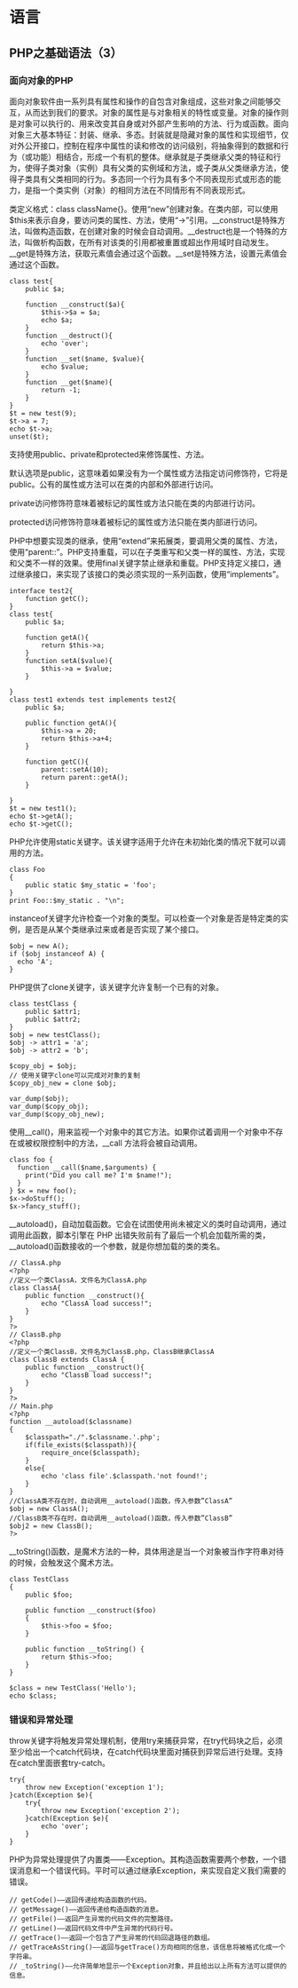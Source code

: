 # 语言
## PHP之基础语法（3）

### 面向对象的PHP
面向对象软件由一系列具有属性和操作的自包含对象组成，这些对象之间能够交互，从而达到我们的要求。对象的属性是与对象相关的特性或变量。对象的操作则是对象可以执行的、用来改变其自身或对外部产生影响的方法、行为或函数。面向对象三大基本特征：封装、继承、多态。封装就是隐藏对象的属性和实现细节，仅对外公开接口，控制在程序中属性的读和修改的访问级别，将抽象得到的数据和行为（或功能）相结合，形成一个有机的整体。继承就是子类继承父类的特征和行为，使得子类对象（实例）具有父类的实例域和方法，或子类从父类继承方法，使得子类具有父类相同的行为。多态同一个行为具有多个不同表现形式或形态的能力，是指一个类实例（对象）的相同方法在不同情形有不同表现形式。

类定义格式：class className{}。使用“new”创建对象。在类内部，可以使用$this来表示自身，要访问类的属性、方法，使用“->”引用。__construct是特殊方法，叫做构造函数，在创建对象的时候会自动调用。__destruct也是一个特殊的方法，叫做析构函数，在所有对该类的引用都被重置或超出作用域时自动发生。__get是特殊方法，获取元素值会通过这个函数。__set是特殊方法，设置元素值会通过这个函数。
```
class test{
    public $a;
    
    function __construct($a){
        $this->$a = $a;
        echo $a;
    }
    function __destruct(){
        echo 'over';
    }
    function __set($name, $value){
        echo $value;
    }
    function __get($name){
        return -1;
    }
}
$t = new test(9);
$t->a = 7;
echo $t->a;
unset($t);
```

支持使用public、private和protected来修饰属性、方法。

默认选项是public，这意味着如果没有为一个属性或方法指定访问修饰符，它将是public。公有的属性或方法可以在类的内部和外部进行访问。

private访问修饰符意味着被标记的属性或方法只能在类的内部进行访问。

protected访问修饰符意味着被标记的属性或方法只能在类内部进行访问。

PHP中想要实现类的继承，使用“extend”来拓展类，要调用父类的属性、方法，使用“parent::”。PHP支持重载，可以在子类重写和父类一样的属性、方法，实现和父类不一样的效果。使用final关键字禁止继承和重载。PHP支持定义接口，通过继承接口，来实现了该接口的类必须实现的一系列函数，使用“implements”。
```
interface test2{
    function getC();
}
class test{
    public $a;
    
    function getA(){
        return $this->a;
    }
    function setA($value){
        $this->a = $value;
    }

}
class test1 extends test implements test2{
    public $a;
    
    public function getA(){
        $this->a = 20;
        return $this->a+4;
    }
    
    function getC(){
        parent::setA(10);
        return parent::getA();
    }

}
$t = new test1();
echo $t->getA();
echo $t->getC();
```

PHP允许使用static关键字。该关键字适用于允许在未初始化类的情况下就可以调用的方法。
```
class Foo
{
    public static $my_static = 'foo';
}
print Foo::$my_static . "\n";
```

instanceof关键字允许检查一个对象的类型。可以检查一个对象是否是特定类的实例，是否是从某个类继承过来或者是否实现了某个接口。
```
$obj = new A();
if ($obj instanceof A) {
  echo 'A';
}
```

PHP提供了clone关键字，该关键字允许复制一个已有的对象。
```
class testClass {
    public $attr1;
    public $attr2;
}
$obj = new testClass();
$obj -> attr1 = 'a';
$obj -> attr2 = 'b';

$copy_obj = $obj;
// 使用关键字clone可以完成对对象的复制
$copy_obj_new = clone $obj;

var_dump($obj);
var_dump($copy_obj);
var_dump($copy_obj_new);
```

使用__call()，用来监视一个对象中的其它方法。如果你试着调用一个对象中不存在或被权限控制中的方法，__call 方法将会被自动调用。
```
class foo { 
  function __call($name,$arguments) { 
    print("Did you call me? I'm $name!"); 
  } 
} $x = new foo(); 
$x->doStuff(); 
$x->fancy_stuff();
```

__autoload()，自动加载函数。它会在试图使用尚未被定义的类时自动调用，通过调用此函数，脚本引擎在 PHP 出错失败前有了最后一个机会加载所需的类， __autoload()函数接收的一个参数，就是你想加载的类的类名。
```
// ClassA.php
<?php
//定义一个类ClassA，文件名为ClassA.php
class ClassA{
    public function __construct(){
        echo "ClassA load success!";
    }
}
?>
// ClassB.php
<?php
//定义一个类ClassB，文件名为ClassB.php，ClassB继承ClassA
class ClassB extends ClassA {
    public function __construct(){
        echo "ClassB load success!";
    }
}
?>
// Main.php
<?php
function __autoload($classname)
{
    $classpath="./".$classname.'.php';
    if(file_exists($classpath)){
        require_once($classpath);
    }
    else{
        echo 'class file'.$classpath.'not found!';
    }
}
//ClassA类不存在时，自动调用__autoload()函数，传入参数”ClassA”
$obj = new ClassA();
//ClassB类不存在时，自动调用__autoload()函数，传入参数”ClassB”
$obj2 = new ClassB();
?>
```

__toString()函数，是魔术方法的一种，具体用途是当一个对象被当作字符串对待的时候，会触发这个魔术方法。
```
class TestClass
{
    public $foo;

    public function __construct($foo) 
    {
        $this->foo = $foo;
    }

    public function __toString() {
        return $this->foo;
    }
}

$class = new TestClass('Hello');
echo $class;
```

### 错误和异常处理
throw关键字将触发异常处理机制，使用try来捕获异常，在try代码块之后，必须至少给出一个catch代码块，在catch代码块里面对捕获到异常后进行处理。支持在catch里面嵌套try-catch。
```
try{
    throw new Exception('exception 1');
}catch(Exception $e){
    try{
        throw new Exception('exception 2');
    }catch(Exception $e){
        echo 'over';
    }
}
```

PHP为异常处理提供了内置类——Exception。其构造函数需要两个参数，一个错误消息和一个错误代码。平时可以通过继承Exception，来实现自定义我们需要的错误。
```
// getCode()——返回传递给构造函数的代码。
// getMessage()——返回传递给构造函数的消息。
// getFile()——返回产生异常的代码文件的完整路径。
// getLine()——返回代码文件中产生异常的代码行号。
// getTrace()——返回一个包含了产生异常的代码回退路径的数组。
// getTraceAsString()——返回与getTrace()方向相同的信息，该信息将被格式化成一个字符串。
// _toString()——允许简单地显示一个Exception对象，并且给出以上所有方法可以提供的信息。
```

